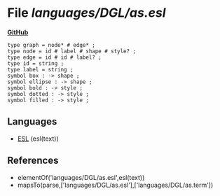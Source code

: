 # File _languages/DGL/as.esl_
**[GitHub](https://github.com/softlang/yas/blob/master/languages/DGL/as.esl)**
```
type graph = node* # edge* ;
type node = id # label # shape # style? ;
type edge = id # id # label? ;
type id = string ;
type label = string ;
symbol box : -> shape ;
symbol ellipse : -> shape ;
symbol bold : -> style ;
symbol dotted : -> style ;
symbol filled : -> style ;
```

## Languages
* [ESL](../languages/ESL.md) (esl(text))

## References
* elementOf('languages/DGL/as.esl',esl(text))
* mapsTo(parse,['languages/DGL/as.esl'],['languages/DGL/as.term'])
